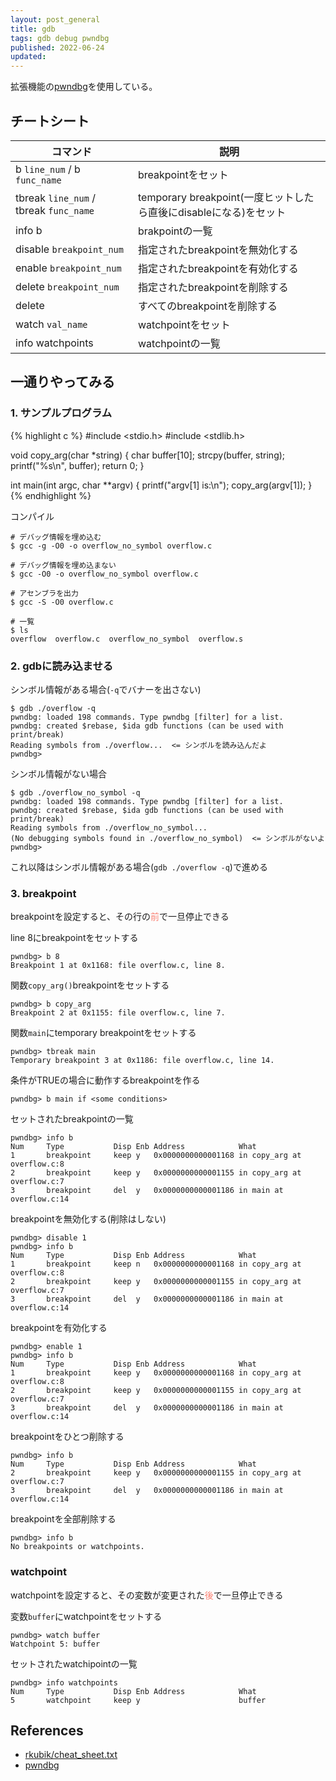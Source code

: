 ```yaml
---
layout: post_general
title: gdb
tags: gdb debug pwndbg
published: 2022-06-24
updated: 
---
```


拡張機能の[pwndbg](https://github.com/pwndbg/pwndbg)を使用している。

## チートシート

|コマンド|説明|
|---|---|
|b `line_num` / b `func_name`|breakpointをセット|
|tbreak `line_num` / tbreak `func_name`|temporary breakpoint(一度ヒットしたら直後にdisableになる)をセット|
|info b | brakpointの一覧|
|disable `breakpoint_num`|指定されたbreakpointを無効化する|
|enable `breakpoint_num`|指定されたbreakpointを有効化する|
|delete `breakpoint_num`|指定されたbreakpointを削除する|
|delete|すべてのbreakpointを削除する|
|watch `val_name` |watchpointをセット|
|info watchpoints |watchpointの一覧|

## 一通りやってみる

### 1. サンプルプログラム

{% highlight c %}
#include <stdio.h>
#include <stdlib.h>

void copy_arg(char *string)
{
    char buffer[10];
    strcpy(buffer, string);
    printf("%s\n", buffer);
    return 0;
}

int main(int argc, char **argv)
{
        printf("argv[1] is:\n");
        copy_arg(argv[1]);
}
{% endhighlight %}

コンパイル

```
# デバッグ情報を埋め込む
$ gcc -g -O0 -o overflow_no_symbol overflow.c

# デバッグ情報を埋め込まない
$ gcc -O0 -o overflow_no_symbol overflow.c

# アセンブラを出力
$ gcc -S -O0 overflow.c

# 一覧
$ ls
overflow  overflow.c  overflow_no_symbol  overflow.s
```

### 2. gdbに読み込ませる

シンボル情報がある場合(`-q`でバナーを出さない)
```
$ gdb ./overflow -q
pwndbg: loaded 198 commands. Type pwndbg [filter] for a list.
pwndbg: created $rebase, $ida gdb functions (can be used with print/break)
Reading symbols from ./overflow...  <= シンボルを読み込んだよ
pwndbg>
```
シンボル情報がない場合
```
$ gdb ./overflow_no_symbol -q
pwndbg: loaded 198 commands. Type pwndbg [filter] for a list.
pwndbg: created $rebase, $ida gdb functions (can be used with print/break)
Reading symbols from ./overflow_no_symbol...
(No debugging symbols found in ./overflow_no_symbol)  <= シンボルがないよ
pwndbg>
```

これ以降はシンボル情報がある場合(`gdb ./overflow -q`)で進める

### 3. breakpoint

breakpointを設定すると、その行の<span style="color:salmon">前</span>で一旦停止できる

line 8にbreakpointをセットする
```
pwndbg> b 8
Breakpoint 1 at 0x1168: file overflow.c, line 8.
```
関数`copy_arg()`breakpointをセットする
```
pwndbg> b copy_arg
Breakpoint 2 at 0x1155: file overflow.c, line 7.
```
関数`main`にtemporary breakpointをセットする
```
pwndbg> tbreak main
Temporary breakpoint 3 at 0x1186: file overflow.c, line 14.
```
条件がTRUEの場合に動作するbreakpointを作る
```
pwndbg> b main if <some conditions>
```

セットされたbreakpointの一覧
```
pwndbg> info b
Num     Type           Disp Enb Address            What
1       breakpoint     keep y   0x0000000000001168 in copy_arg at overflow.c:8
2       breakpoint     keep y   0x0000000000001155 in copy_arg at overflow.c:7
3       breakpoint     del  y   0x0000000000001186 in main at overflow.c:14
```
breakpointを無効化する(削除はしない)
```
pwndbg> disable 1
pwndbg> info b
Num     Type           Disp Enb Address            What
1       breakpoint     keep n   0x0000000000001168 in copy_arg at overflow.c:8
2       breakpoint     keep y   0x0000000000001155 in copy_arg at overflow.c:7
3       breakpoint     del  y   0x0000000000001186 in main at overflow.c:14
```
breakpointを有効化する
```
pwndbg> enable 1
pwndbg> info b
Num     Type           Disp Enb Address            What
1       breakpoint     keep y   0x0000000000001168 in copy_arg at overflow.c:8
2       breakpoint     keep y   0x0000000000001155 in copy_arg at overflow.c:7
3       breakpoint     del  y   0x0000000000001186 in main at overflow.c:14
```
breakpointをひとつ削除する
```
pwndbg> info b
Num     Type           Disp Enb Address            What
2       breakpoint     keep y   0x0000000000001155 in copy_arg at overflow.c:7
3       breakpoint     del  y   0x0000000000001186 in main at overflow.c:14
```
breakpointを全部削除する
```
pwndbg> info b
No breakpoints or watchpoints.
```

### watchpoint

watchpointを設定すると、その変数が変更された<span style="color:salmon">後</span>で一旦停止できる

変数`buffer`にwatchpointをセットする
```
pwndbg> watch buffer
Watchpoint 5: buffer
```
セットされたwatchipointの一覧
```
pwndbg> info watchpoints
Num     Type           Disp Enb Address            What
5       watchpoint     keep y                      buffer
```

## References

- [rkubik/cheat_sheet.txt](https://gist.github.com/rkubik/b96c23bd8ed58333de37f2b8cd052c30)
- [pwndbg](https://github.com/pwndbg/pwndbg)